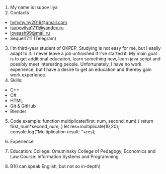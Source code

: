 1. My name is Isupov Ilya
2. Contacts
  * hyhyhy.hy2019@gmail.com
  * isupovilya1711@yandex.ru
  * loveash99@mail.ru
  * Sequel1711 (Telegram)
3. I'm third-year student of OKPEP. Studying is not easy for me, but I easily adapt to it. I never leave a job unfinished if I've started it. My main goal is to get additional education, learn something new, learn java script and possibly meet interesting people. Unfortunately, I have no work experience, but I have a desire to get an education and thereby gain work experience.
4. Skills:
  * C++
  * C#
  * HTML
  * Git & GitHub
  * Blender
5. Code example:
function multiplicate(first_num, second_num)
{
    return first_num*second_num;
}
let res=multiplicate(10,20);
console.log("Multiplication result: "+res);
6. Experience

7. Education:
College: Omutninsky College of Pedagogy, Economics and Law
Course: Information Systems and Programming
8. B1(I can speak English, but not so in-depth)
